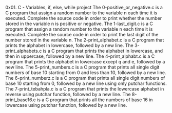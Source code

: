 0x01. C - Variables, if, else, while project
The 0-positive_or_negative.c is a C program that assign a random number to the variable n each time it is executed. Complete the source code in order to print whether the number stored in the variable n is positive or negative.
The 1-last_digit.c is a C program that  assign a random number to the variable n each time it is executed. Complete the source code in order to print the last digit of the number stored in the variable n.
The 2-print_alphabet.c is a C program that prints the alphabet in lowercase, followed by a new line.
The 3-print_alphabets.c is a C program that prints the alphabet in lowercase, and then in uppercase, followed by a new line.
The 4-print_alphabt.c is a C program that prints the alphabet in lowercase except q and e, followed by a new line.
The 5-print_numbers.c is a C program that prints all single digit numbers of base 10 starting from 0 and less than 10, followed by a new line.
The 6-print_numberz.c is a C program that prints all single digit numbers of base 10 starting from 0, followed by a new line using only putchar functions.
The 7-print_tebahpla.c is a C program that prints the lowercase alphabet in reverse using putchar function, followed by a new line.
The 8-print_base16.c is a C program that prints all the numbers of base 16 in lowercase using putchar function, followed by a new line.
